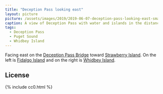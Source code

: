 ```yaml
---
title: "Deception Pass looking east"
layout: picture
picture: /assets/images/2019/2019-06-07-deception-pass-looking-east-smaller.jpg
caption: A view of Deception Pass with water and islands in the distance. A boat is driving fast below, leaving a long trail of waves.
tags:
  - Deception Pass
  - Puget Sound
  - Whidbey Island
---
```


Facing east on the [Deception Pass Bridge](https://en.wikipedia.org/wiki/Deception_Pass_Bridge) toward [Strawberry Island](https://en.wikipedia.org/wiki/Strawberry_Island_(Deception_Pass,_Washington)). On the left is [Fidalgo Island](https://en.wikipedia.org/wiki/Fidalgo_Island) and on the right is [Whidbey Island](https://en.wikipedia.org/wiki/Whidbey_Island).

## License

{% include cc0.html %}
